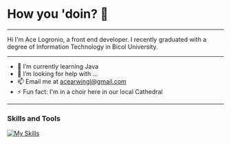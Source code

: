 # How you 'doin? 👋
---

Hi I'm Ace Logronio, a front end developer. I recently graduated with a degree of Information Technology in Bicol University.

---
<!--
**aceeyou/aceeyou** is a ✨ _special_ ✨ repository because its `README.md` (this file) appears on your GitHub profile.

Here are some ideas to get you started:

-->

- 🌱 I’m currently learning Java
- 🤔 I’m looking for help with ...
- 📫 Email me at acearwingl@gmail.com
- ⚡ Fun fact: I'm in a choir here in our local Cathedral

---

### Skills and Tools

[![My Skills](https://skillicons.dev/icons?i=html,css,sass,js,react,php,java,mysql,vscode,eclipse,git,figma,postman&theme=dark)](https://skillicons.dev)

